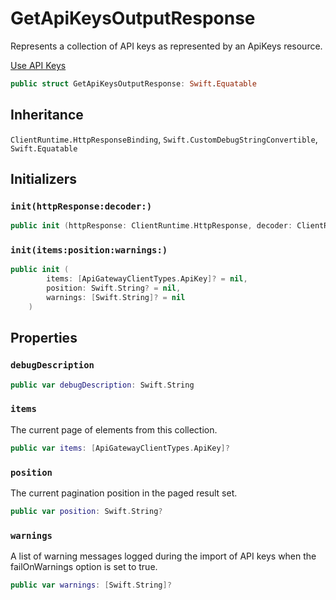 # GetApiKeysOutputResponse

Represents a collection of API keys as represented by an ApiKeys resource.

<div class="seeAlso">
<a href="https:​//docs.aws.amazon.com/apigateway/latest/developerguide/how-to-api-keys.html">Use API Keys
</div>

``` swift
public struct GetApiKeysOutputResponse: Swift.Equatable 
```

## Inheritance

`ClientRuntime.HttpResponseBinding`, `Swift.CustomDebugStringConvertible`, `Swift.Equatable`

## Initializers

### `init(httpResponse:decoder:)`

``` swift
public init (httpResponse: ClientRuntime.HttpResponse, decoder: ClientRuntime.ResponseDecoder? = nil) throws 
```

### `init(items:position:warnings:)`

``` swift
public init (
        items: [ApiGatewayClientTypes.ApiKey]? = nil,
        position: Swift.String? = nil,
        warnings: [Swift.String]? = nil
    )
```

## Properties

### `debugDescription`

``` swift
public var debugDescription: Swift.String 
```

### `items`

The current page of elements from this collection.

``` swift
public var items: [ApiGatewayClientTypes.ApiKey]?
```

### `position`

The current pagination position in the paged result set.

``` swift
public var position: Swift.String?
```

### `warnings`

A list of warning messages logged during the import of API keys when the failOnWarnings option is set to true.

``` swift
public var warnings: [Swift.String]?
```
